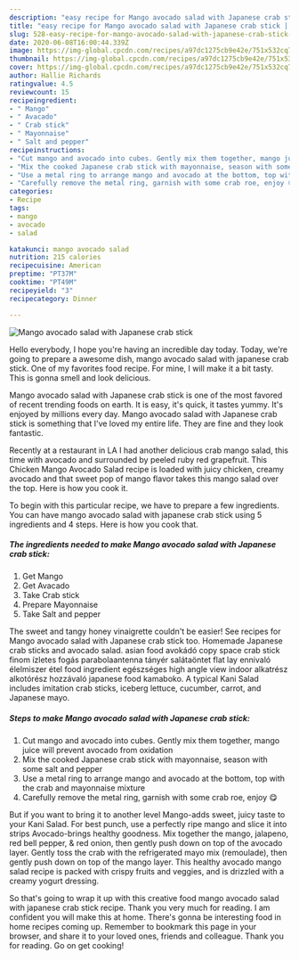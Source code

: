 ```yaml
---
description: "easy recipe for Mango avocado salad with Japanese crab stick | how to make the best Mango avocado salad with Japanese crab stick"
title: "easy recipe for Mango avocado salad with Japanese crab stick | how to make the best Mango avocado salad with Japanese crab stick"
slug: 528-easy-recipe-for-mango-avocado-salad-with-japanese-crab-stick-how-to-make-the-best-mango-avocado-salad-with-japanese-crab-stick
date: 2020-06-08T16:00:44.339Z
image: https://img-global.cpcdn.com/recipes/a97dc1275cb9e42e/751x532cq70/mango-avocado-salad-with-japanese-crab-stick-recipe-main-photo.jpg
thumbnail: https://img-global.cpcdn.com/recipes/a97dc1275cb9e42e/751x532cq70/mango-avocado-salad-with-japanese-crab-stick-recipe-main-photo.jpg
cover: https://img-global.cpcdn.com/recipes/a97dc1275cb9e42e/751x532cq70/mango-avocado-salad-with-japanese-crab-stick-recipe-main-photo.jpg
author: Hallie Richards
ratingvalue: 4.5
reviewcount: 15
recipeingredient:
- " Mango"
- " Avacado"
- " Crab stick"
- " Mayonnaise"
- " Salt and pepper"
recipeinstructions:
- "Cut mango and avocado into cubes. Gently mix them together, mango juice will prevent avocado from oxidation"
- "Mix the cooked Japanese crab stick with mayonnaise, season with some salt and pepper"
- "Use a metal ring to arrange mango and avocado at the bottom, top with the crab and mayonnaise mixture"
- "Carefully remove the metal ring, garnish with some crab roe, enjoy 😋"
categories:
- Recipe
tags:
- mango
- avocado
- salad

katakunci: mango avocado salad 
nutrition: 215 calories
recipecuisine: American
preptime: "PT37M"
cooktime: "PT49M"
recipeyield: "3"
recipecategory: Dinner

---
```



![Mango avocado salad with Japanese crab stick](https://img-global.cpcdn.com/recipes/a97dc1275cb9e42e/751x532cq70/mango-avocado-salad-with-japanese-crab-stick-recipe-main-photo.jpg)

Hello everybody, I hope you're having an incredible day today. Today, we're going to prepare a awesome dish, mango avocado salad with japanese crab stick. One of my favorites food recipe. For mine, I will make it a bit tasty. This is gonna smell and look delicious.

Mango avocado salad with Japanese crab stick is one of the most favored of recent trending foods on earth. It is easy, it's quick, it tastes yummy. It's enjoyed by millions every day. Mango avocado salad with Japanese crab stick is something that I've loved my entire life. They are fine and they look fantastic.

Recently at a restaurant in LA I had another delicious crab mango salad, this time with avocado and surrounded by peeled ruby red grapefruit. This Chicken Mango Avocado Salad recipe is loaded with juicy chicken, creamy avocado and that sweet pop of mango flavor takes this mango salad over the top. Here is how you cook it.


To begin with this particular recipe, we have to prepare a few ingredients. You can have mango avocado salad with japanese crab stick using 5 ingredients and 4 steps. Here is how you cook that.

<!--inarticleads1-->

##### The ingredients needed to make Mango avocado salad with Japanese crab stick:

1. Get  Mango
1. Get  Avacado
1. Take  Crab stick
1. Prepare  Mayonnaise
1. Take  Salt and pepper


The sweet and tangy honey vinaigrette couldn&#39;t be easier! See recipes for Mango avocado salad with Japanese crab stick too. Homemade Japanese crab sticks and avocado salad. asian food avokádó copy space crab stick finom ízletes fogás parabolaantenna tányér salátaöntet flat lay ennivaló élelmiszer étel food ingredient egészséges high angle view indoor alkatrész alkotórész hozzávaló japanese food kamaboko. A typical Kani Salad includes imitation crab sticks, iceberg lettuce, cucumber, carrot, and Japanese mayo. 

<!--inarticleads2-->

##### Steps to make Mango avocado salad with Japanese crab stick:

1. Cut mango and avocado into cubes. Gently mix them together, mango juice will prevent avocado from oxidation
1. Mix the cooked Japanese crab stick with mayonnaise, season with some salt and pepper
1. Use a metal ring to arrange mango and avocado at the bottom, top with the crab and mayonnaise mixture
1. Carefully remove the metal ring, garnish with some crab roe, enjoy 😋


But if you want to bring it to another level Mango-adds sweet, juicy taste to your Kani Salad. For best punch, use a perfectly ripe mango and slice it into strips Avocado-brings healthy goodness. Mix together the mango, jalapeno, red bell pepper, &amp; red onion, then gently push down on top of the avocado layer. Gently toss the crab with the refrigerated mayo mix (remoulade), then gently push down on top of the mango layer. This healthy avocado mango salad recipe is packed with crispy fruits and veggies, and is drizzled with a creamy yogurt dressing. 

So that's going to wrap it up with this creative food mango avocado salad with japanese crab stick recipe. Thank you very much for reading. I am confident you will make this at home. There's gonna be interesting food in home recipes coming up. Remember to bookmark this page in your browser, and share it to your loved ones, friends and colleague. Thank you for reading. Go on get cooking!
